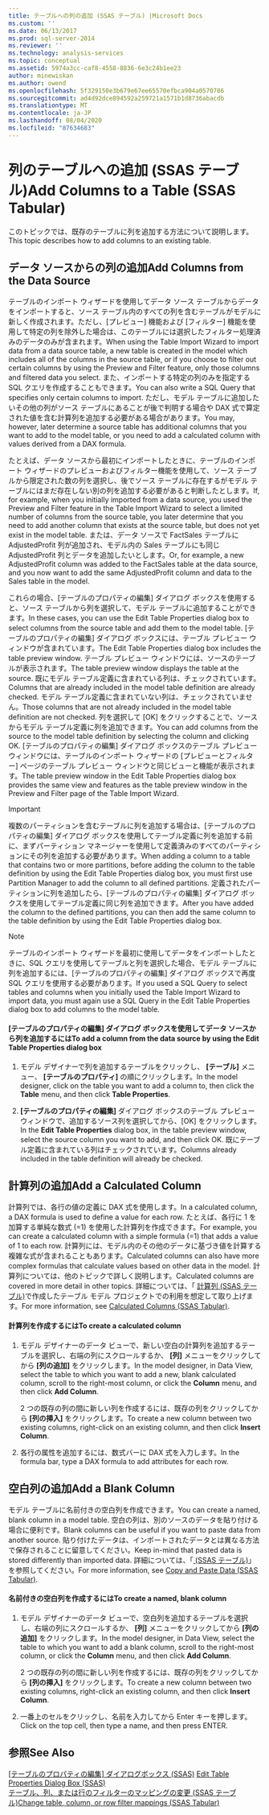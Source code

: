 ```yaml
---
title: テーブルへの列の追加 (SSAS テーブル) |Microsoft Docs
ms.custom: ''
ms.date: 06/13/2017
ms.prod: sql-server-2014
ms.reviewer: ''
ms.technology: analysis-services
ms.topic: conceptual
ms.assetid: 5974a3cc-caf8-4558-8836-6e3c24b1ee23
author: minewiskan
ms.author: owend
ms.openlocfilehash: 5f329150e3b679e67ee65570efbca904a0570786
ms.sourcegitcommit: ad4d92dce894592a259721a1571b1d8736abacdb
ms.translationtype: MT
ms.contentlocale: ja-JP
ms.lasthandoff: 08/04/2020
ms.locfileid: "87634683"
---
```

# <a name="add-columns-to-a-table-ssas-tabular"></a><span data-ttu-id="362c3-102">列のテーブルへの追加 (SSAS テーブル)</span><span class="sxs-lookup"><span data-stu-id="362c3-102">Add Columns to a Table (SSAS Tabular)</span></span>
  <span data-ttu-id="362c3-103">このトピックでは、既存のテーブルに列を追加する方法について説明します。</span><span class="sxs-lookup"><span data-stu-id="362c3-103">This topic describes how to add columns to an existing table.</span></span>  
  
## <a name="add-columns-from-the-data-source"></a><span data-ttu-id="362c3-104">データ ソースからの列の追加</span><span class="sxs-lookup"><span data-stu-id="362c3-104">Add Columns from the Data Source</span></span>  
 <span data-ttu-id="362c3-105">テーブルのインポート ウィザードを使用してデータ ソース テーブルからデータをインポートすると、ソース テーブル内のすべての列を含むテーブルがモデルに新しく作成されます。ただし、[プレビュー] 機能および [フィルター] 機能を使用して特定の列を除外した場合は、このテーブルには選択したフィルター処理済みのデータのみが含まれます。</span><span class="sxs-lookup"><span data-stu-id="362c3-105">When using the Table Import Wizard to import data from a data source table, a new table is created in the model which includes all of the columns in the source table, or if you choose to filter out certain columns by using the Preview and Filter feature, only those columns and filtered data you select.</span></span> <span data-ttu-id="362c3-106">また、インポートする特定の列のみを指定する SQL クエリを作成することもできます。</span><span class="sxs-lookup"><span data-stu-id="362c3-106">You can also write a SQL Query that specifies only certain columns to import.</span></span> <span data-ttu-id="362c3-107">ただし、モデル テーブルに追加したいその他の列がソース テーブルにあることが後で判明する場合や DAX 式で算定された値を含む計算列を追加する必要がある場合があります。</span><span class="sxs-lookup"><span data-stu-id="362c3-107">You may, however, later determine a source table has additional columns that you want to add to the model table, or you need to add a calculated column with values derived from a DAX formula.</span></span>  
  
 <span data-ttu-id="362c3-108">たとえば、データ ソースから最初にインポートしたときに、テーブルのインポート ウィザードのプレビューおよびフィルター機能を使用して、ソース テーブルから限定された数の列を選択し、後でソース テーブルに存在するがモデル テーブルにはまだ存在しない別の列を追加する必要があると判断したとします。</span><span class="sxs-lookup"><span data-stu-id="362c3-108">If, for example, when you initially imported from a data source, you used the Preview and Filter feature in the Table Import Wizard to select a limited number of columns from the source table, you later determine that you need to add another column that exists at the source table, but does not yet exist in the model table.</span></span> <span data-ttu-id="362c3-109">または、データ ソースで FactSales テーブルに AdjustedProfit  列が追加され、モデル内の Sales テーブルにも同じ AdjustedProfit 列とデータを追加したいとします。</span><span class="sxs-lookup"><span data-stu-id="362c3-109">Or, for example, a new AdjustedProfit column was added to the FactSales table at the data source, and you now want to add the same AdjustedProfit column and data to the Sales table in the model.</span></span>  
  
 <span data-ttu-id="362c3-110">これらの場合、[テーブルのプロパティの編集] ダイアログ ボックスを使用すると、ソース テーブルから列を選択して、モデル テーブルに追加することができます。</span><span class="sxs-lookup"><span data-stu-id="362c3-110">In these cases, you can use the Edit Table Properties dialog box to select columns from the source table and add them to the model table.</span></span> <span data-ttu-id="362c3-111">[テーブルのプロパティの編集] ダイアログ ボックスには、テーブル プレビュー ウィンドウが含まれています。</span><span class="sxs-lookup"><span data-stu-id="362c3-111">The Edit Table Properties dialog box includes the table preview window.</span></span> <span data-ttu-id="362c3-112">テーブル プレビュー ウィンドウには、ソースのテーブルが表示されます。</span><span class="sxs-lookup"><span data-stu-id="362c3-112">The table preview window displays the table at the source.</span></span> <span data-ttu-id="362c3-113">既にモデル テーブル定義に含まれている列は、チェックされています。</span><span class="sxs-lookup"><span data-stu-id="362c3-113">Columns that are already included in the model table definition are already checked.</span></span> <span data-ttu-id="362c3-114">モデル テーブル定義に含まれていない列は、チェックされていません。</span><span class="sxs-lookup"><span data-stu-id="362c3-114">Those columns that are not already included in the model table definition are not checked.</span></span> <span data-ttu-id="362c3-115">列を選択して [OK] をクリックすることで、ソースからモデル テーブル定義に列を追加できます。</span><span class="sxs-lookup"><span data-stu-id="362c3-115">You can add columns from the source to the model table definition by selecting the column and clicking OK.</span></span> <span data-ttu-id="362c3-116">[テーブルのプロパティの編集] ダイアログ ボックスのテーブル プレビュー ウィンドウには、テーブルのインポート ウィザードの [プレビューとフィルター] ページのテーブル プレビュー ウィンドウと同じビューと機能が表示されます。</span><span class="sxs-lookup"><span data-stu-id="362c3-116">The table preview window in the Edit Table Properties dialog box provides the same view and features as the table preview window in the Preview and Filter page of the Table Import Wizard.</span></span>  
  
> [!IMPORTANT]  
>  <span data-ttu-id="362c3-117">複数のパーティションを含むテーブルに列を追加する場合は、[テーブルのプロパティの編集] ダイアログ ボックスを使用してテーブル定義に列を追加する前に、まずパーティション マネージャーを使用して定義済みのすべてのパーティションにその列を追加する必要があります。</span><span class="sxs-lookup"><span data-stu-id="362c3-117">When adding a column to a table that contains two or more partitions, before adding the column to the table definition by using the Edit Table Properties dialog box, you must first use Partition Manager to add the column to all defined partitions.</span></span> <span data-ttu-id="362c3-118">定義されたパーティションに列を追加したら、[テーブルのプロパティの編集] ダイアログ ボックスを使用してテーブル定義に同じ列を追加できます。</span><span class="sxs-lookup"><span data-stu-id="362c3-118">After you have added the column to the defined partitions, you can then add the same column to the table definition by using the Edit Table Properties dialog box.</span></span>  
  
> [!NOTE]  
>  <span data-ttu-id="362c3-119">テーブルのインポート ウィザードを最初に使用してデータをインポートしたときに、SQL クエリを使用してテーブルと列を選択した場合、モデル テーブルに列を追加するには、[テーブルのプロパティの編集] ダイアログ ボックスで再度 SQL クエリを使用する必要があります。</span><span class="sxs-lookup"><span data-stu-id="362c3-119">If you used a SQL Query to select tables and columns when you initially used the Table Import Wizard to import data, you must again use a SQL Query in the Edit Table Properties dialog box to add columns to the model table.</span></span>  
  
#### <a name="to-add-a-column-from-the-data-source-by-using-the-edit-table-properties-dialog-box"></a><span data-ttu-id="362c3-120">[テーブルのプロパティの編集] ダイアログ ボックスを使用してデータ ソースから列を追加するには</span><span class="sxs-lookup"><span data-stu-id="362c3-120">To add a column from the data source by using the Edit Table Properties dialog box</span></span>  
  
1.  <span data-ttu-id="362c3-121">モデル デザイナーで列を追加するテーブルをクリックし、 **[テーブル]** メニュー、  **[テーブルのプロパティ]** の順にクリックします。</span><span class="sxs-lookup"><span data-stu-id="362c3-121">In the model designer, click on the table you want to add a column to, then click the **Table** menu, and then click  **Table Properties**.</span></span>  
  
2.  <span data-ttu-id="362c3-122">**[テーブルのプロパティの編集]** ダイアログ ボックスのテーブル プレビュー ウィンドウで、追加するソース列を選択してから、[OK] をクリックします。</span><span class="sxs-lookup"><span data-stu-id="362c3-122">In the **Edit Table Properties** dialog box, in the table preview window, select the source column you want to add, and then click OK.</span></span> <span data-ttu-id="362c3-123">既にテーブル定義に含まれている列はチェックされています。</span><span class="sxs-lookup"><span data-stu-id="362c3-123">Columns already included in the table definition will already be checked.</span></span>  
  
## <a name="add-a-calculated-column"></a><span data-ttu-id="362c3-124">計算列の追加</span><span class="sxs-lookup"><span data-stu-id="362c3-124">Add a Calculated Column</span></span>  
 <span data-ttu-id="362c3-125">計算列では、各行の値の定義に DAX 式を使用します。</span><span class="sxs-lookup"><span data-stu-id="362c3-125">In a calculated column, a DAX formula is used to define a value for each row.</span></span> <span data-ttu-id="362c3-126">たとえば、各行に 1 を加算する単純な数式 (=1) を使用した計算列を作成できます。</span><span class="sxs-lookup"><span data-stu-id="362c3-126">For example, you can create a calculated column with a simple formula (=1) that adds a value of 1 to each row.</span></span> <span data-ttu-id="362c3-127">計算列には、モデル内のその他のデータに基づき値を計算する複雑な式が含まれることもあります。</span><span class="sxs-lookup"><span data-stu-id="362c3-127">Calculated columns can also have more complex formulas that calculate values based on other data in the model.</span></span> <span data-ttu-id="362c3-128">計算列については、他のトピックで詳しく説明します。</span><span class="sxs-lookup"><span data-stu-id="362c3-128">Calculated columns are covered in more detail in other topics.</span></span> <span data-ttu-id="362c3-129">詳細については、「 [計算列 &#40;SSAS テーブル&#41;](ssas-calculated-columns.md)で作成したテーブル モデル プロジェクトでの利用を想定して取り上げます。</span><span class="sxs-lookup"><span data-stu-id="362c3-129">For more information, see [Calculated Columns &#40;SSAS Tabular&#41;](ssas-calculated-columns.md).</span></span>  
  
#### <a name="to-create-a-calculated-column"></a><span data-ttu-id="362c3-130">計算列を作成するには</span><span class="sxs-lookup"><span data-stu-id="362c3-130">To create a calculated column</span></span>  
  
1.  <span data-ttu-id="362c3-131">モデル デザイナーのデータ ビューで、新しい空白の計算列を追加するテーブルを選択し、右端の列にスクロールするか、 **[列]** メニューをクリックしてから **[列の追加]** をクリックします。</span><span class="sxs-lookup"><span data-stu-id="362c3-131">In the model designer, in Data View, select the table to which you want to add a new, blank calculated column, scroll to the right-most column, or click the **Column** menu, and then click **Add Column**.</span></span>  
  
     <span data-ttu-id="362c3-132">2 つの既存の列の間に新しい列を作成するには、既存の列をクリックしてから **[列の挿入]** をクリックします。</span><span class="sxs-lookup"><span data-stu-id="362c3-132">To create a new column between two existing columns, right-click on an existing column, and then click **Insert Column**.</span></span>  
  
2.  <span data-ttu-id="362c3-133">各行の属性を追加するには、数式バーに DAX 式を入力します。</span><span class="sxs-lookup"><span data-stu-id="362c3-133">In the formula bar, type a DAX formula to add attributes for each row.</span></span>  
  
## <a name="add-a-blank-column"></a><span data-ttu-id="362c3-134">空白列の追加</span><span class="sxs-lookup"><span data-stu-id="362c3-134">Add a Blank Column</span></span>  
 <span data-ttu-id="362c3-135">モデル テーブルに名前付きの空白列を作成できます。</span><span class="sxs-lookup"><span data-stu-id="362c3-135">You can create a named, blank column in a model table.</span></span> <span data-ttu-id="362c3-136">空白の列は、別のソースのデータを貼り付ける場合に便利です。</span><span class="sxs-lookup"><span data-stu-id="362c3-136">Blank columns can be useful if you want to paste data from another source.</span></span> <span data-ttu-id="362c3-137">貼り付けたデータは、インポートされたデータとは異なる方法で保存されることに留意してください。</span><span class="sxs-lookup"><span data-stu-id="362c3-137">Keep in-mind that pasted data is stored differently than imported data.</span></span> <span data-ttu-id="362c3-138">詳細については、「[ &#40;SSAS テーブル&#41;](../copy-and-paste-data-ssas-tabular.md)」を参照してください。</span><span class="sxs-lookup"><span data-stu-id="362c3-138">For more information, see [Copy and Paste Data &#40;SSAS Tabular&#41;](../copy-and-paste-data-ssas-tabular.md).</span></span>  
  
#### <a name="to-create-a-named-blank-column"></a><span data-ttu-id="362c3-139">名前付きの空白列を作成するには</span><span class="sxs-lookup"><span data-stu-id="362c3-139">To create a named, blank column</span></span>  
  
1.  <span data-ttu-id="362c3-140">モデル デザイナーのデータ ビューで、空白列を追加するテーブルを選択し、右端の列にスクロールするか、 **[列]** メニューをクリックしてから **[列の追加]** をクリックします。</span><span class="sxs-lookup"><span data-stu-id="362c3-140">In the model designer, in Data View, select the table to which you want to add a blank column, scroll to the right-most column, or click the **Column** menu, and then click **Add Column**.</span></span>  
  
     <span data-ttu-id="362c3-141">2 つの既存の列の間に新しい列を作成するには、既存の列をクリックしてから **[列の挿入]** をクリックします。</span><span class="sxs-lookup"><span data-stu-id="362c3-141">To create a new column between two existing columns, right-click an existing column, and then click **Insert Column**.</span></span>  
  
2.  <span data-ttu-id="362c3-142">一番上のセルをクリックし、名前を入力してから Enter キーを押します。</span><span class="sxs-lookup"><span data-stu-id="362c3-142">Click on the top cell, then type a name, and then press ENTER.</span></span>  
  
## <a name="see-also"></a><span data-ttu-id="362c3-143">参照</span><span class="sxs-lookup"><span data-stu-id="362c3-143">See Also</span></span>  
 <span data-ttu-id="362c3-144">[[テーブルのプロパティの編集] ダイアログボックス &#40;SSAS&#41;](../edit-table-properties-dialog-box-ssas.md) </span><span class="sxs-lookup"><span data-stu-id="362c3-144">[Edit Table Properties Dialog Box &#40;SSAS&#41;](../edit-table-properties-dialog-box-ssas.md) </span></span>  
 [<span data-ttu-id="362c3-145">テーブル、列、または行のフィルターのマッピングの変更 &#40;SSAS テーブル&#41;</span><span class="sxs-lookup"><span data-stu-id="362c3-145">Change table, column, or row filter mappings &#40;SSAS Tabular&#41;</span></span>](change-table-column-or-row-filter-mappings-ssas-tabular.md)  
  
  
